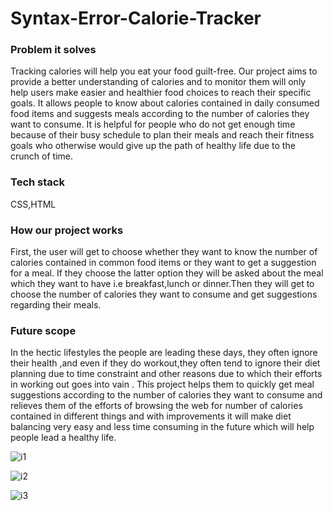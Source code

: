 # Syntax-Error-Calorie-Tracker
### Problem it solves
Tracking calories will help you eat your food guilt-free. Our project aims to provide a better understanding of calories and to monitor them will only help users make easier and healthier food choices to reach their specific goals. It allows people to know about calories contained in daily consumed food items and suggests meals according to the number of calories they want to consume. It is helpful for people who do not get enough time because of their busy schedule to plan their meals and reach their fitness goals who otherwise would give up the path of healthy life due to the crunch of time. 
### Tech stack 
CSS,HTML
### How our project works
First, the user will get to choose whether they want to know the number of calories contained in common food items or they want to get a suggestion for a meal.
If they choose the latter option they will be asked about the meal which they want to have i.e breakfast,lunch or dinner.Then they will get to choose the number of calories they want to consume and get suggestions regarding their meals.
### Future scope
In the hectic lifestyles the people are leading these days, they often ignore their health ,and even if they do workout,they often tend to ignore their diet planning due to time constraint and other reasons due to which their efforts in working out goes into vain . This project helps them to quickly get meal suggestions according to the number of calories they want to consume and relieves them of the efforts of browsing the web for number of calories contained in different things and with improvements it will make diet balancing very easy and less time consuming in the future which will help people lead a healthy life.

![i1](https://user-images.githubusercontent.com/122705334/212516944-2ddfb365-3f20-4371-b92d-2fee9789815e.jpeg)

![i2](https://user-images.githubusercontent.com/122705334/212517105-44236770-f6b8-4433-b97f-4022a995a04f.jpeg)

![i3](https://user-images.githubusercontent.com/122705334/212517175-d870d221-6c61-4a8c-b9f8-5f562de74bbd.jpeg)
